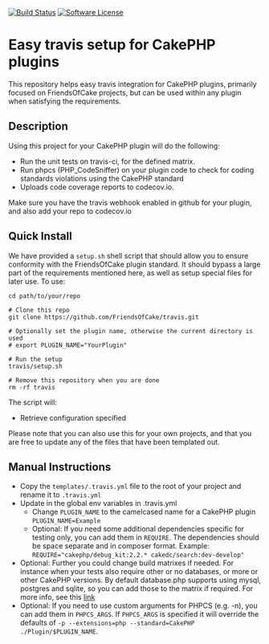 [![Build Status](https://travis-ci.org/FriendsOfCake/travis.png?branch=master)](https://travis-ci.org/FriendsOfCake/travis)
[![Software License](https://img.shields.io/badge/license-MIT-brightgreen.svg?style=flat-square)](LICENSE.txt)

# Easy travis setup for CakePHP plugins

This repository helps easy travis integration for CakePHP plugins, primarily focused on FriendsOfCake projects, but can be used within any plugin when satisfying the requirements.

## Description

Using this project for your CakePHP plugin will do the following:

 - Run the unit tests on travis-ci, for the defined matrix.
 - Run phpcs (PHP_CodeSniffer) on your plugin code to check for coding standards violations using the CakePHP standard
 - Uploads code coverage reports to codecov.io.

Make sure you have the travis webhook enabled in github for your plugin, and also add your repo to codecov.io

## Quick Install

We have provided a `setup.sh` shell script that should allow you to ensure conformity with the FriendsOfCake plugin standard. It should bypass a large part of the requirements mentioned here, as well as setup special files for later use. To use:

	cd path/to/your/repo

	# Clone this repo
	git clone https://github.com/FriendsOfCake/travis.git

	# Optionally set the plugin name, otherwise the current directory is used
	# export PLUGIN_NAME="YourPlugin"

	# Run the setup
	travis/setup.sh

	# Remove this repository when you are done
	rm -rf travis

The script will:

- Retrieve configuration specified

Please note that you can also use this for your own projects, and that you are free to update any of the files that have been templated out.

## Manual Instructions

- Copy the `templates/.travis.yml` file to the root of your project and rename it to `.travis.yml`
- Update in the global env variables in .travis.yml
  - Change `PLUGIN_NAME` to the camelcased name for a CakePHP plugin `PLUGIN_NAME=Example`
  - Optional: If you need some additional dependencies specific for testing only, you can add them in `REQUIRE`. The dependencies should be space separate and in composer format. Example: `REQUIRE="cakephp/debug_kit:2.2.* cakedc/search:dev-develop"`
- Optional: Further you could change build matrixes if needed. For instance when your tests also require other or no databases, or more or other CakePHP versions. By default database.php supports using mysql, postgres and sqlite, so you can add those to the matrix if required. For more info, see this [link](http://about.travis-ci.org/docs/user/languages/php/)
- Optional: If you need to use custom arguments for PHPCS (e.g. -n), you can add them in `PHPCS_ARGS`. If `PHPCS_ARGS` is specified it will override the defaults of `-p --extensions=php --standard=CakePHP ./Plugin/$PLUGIN_NAME`.
